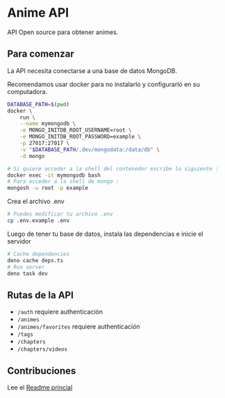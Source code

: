 # Anime API

API Open source para obtener animes.

## Para comenzar

La API necesita conectarse a una base de datos MongoDB.

Recomendamos usar docker para no instalarlo y configurarlo en su computadora.

```bash
DATABASE_PATH=$(pwd)
docker \
    run \
    --name mymongodb \
    -e MONGO_INITDB_ROOT_USERNAME=root \
    -e MONGO_INITDB_ROOT_PASSWORD=example \
    -p 27017:27017 \
    -v "$DATABASE_PATH/.dev/mongodata:/data/db" \
    -d mongo

# Si quiere acceder a la shell del contenedor escribe lo siguiente :
docker exec -it mymongodb bash
# Para acceder a la shell de mongo :
mongosh -u root -p example
```

Crea el archivo .env

```bash
# Puedes modificar tu archivo .env
cp .env.example .env
```

Luego de tener tu base de datos, instala las dependencias e inicie el servidor

```bash
# Cache dependencies
deno cache deps.ts
# Run server
deno task dev
```

## Rutas de la API

- `/auth` requiere authenticación
- `/animes`
- `/animes/favorites` requiere authenticación
- `/tags`
- `/chapters`
- `/chapters/videos`

## Contribuciones

Lee el [Readme princial](../README.md)
